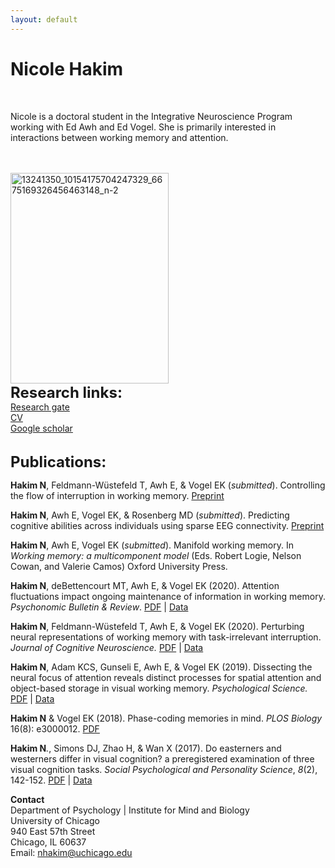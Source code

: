 ```yaml
---
layout: default
---
```


# Nicole Hakim

<br>

Nicole is a doctoral student in the Integrative Neuroscience Program working with Ed Awh and Ed Vogel. She is primarily interested in interactions between working memory and attention.  

<br>
<br>

<img class="  wp-image-887 align=center" src="https://awhvogellab.files.wordpress.com/2017/08/13241350_10154175704247329_6675169326456463148_n-2.jpg" alt="13241350_10154175704247329_6675169326456463148_n-2" width="253" height="337" class="center" />

<br>
<font size="5"><strong>Research links:</strong></font>
<br>
<a href="https://www.researchgate.net/profile/Nicole_Hakim">Research gate </a>
<br>
<a title="Hakim_Resume_April2020" href="files/pdfs/Hakim_Resume_April2020.pdf">CV</a>
<br>
<a href="https://scholar.google.com/citations?user=0YNa8scAAAAJ&hl=en&oi=ao">Google scholar</a>
<br>
<br>







<font size="5"><strong>Publications:</strong></font>

<strong>Hakim N</strong>, Feldmann-Wüstefeld T, Awh E, & Vogel EK (<em>submitted</em>). Controlling the flow of interruption in working memory. <a href="https://www.biorxiv.org/content/10.1101/2020.09.08.288027v1">Preprint</a>

<strong>Hakim N</strong>, Awh E, Vogel EK, & Rosenberg MD (<em>submitted</em>). Predicting cognitive abilities across individuals using sparse EEG connectivity. <a href="https://www.biorxiv.org/content/10.1101/2020.07.22.216705v1">Preprint</a>

<strong>Hakim N</strong>, Awh E, Vogel EK (<em>submitted</em>). Manifold working memory. In <em>Working memory: a multicomponent model</em> (Eds. Robert Logie, Nelson Cowan, and Valerie Camos) Oxford University Press.

<strong>Hakim N</strong>, deBettencourt MT, Awh E, & Vogel EK (2020). Attention fluctuations impact ongoing maintenance of information in working memory. *Psychonomic Bulletin & Review*. [PDF](/files/pdfs/Hakim2020_Article_AttentionFluctuationsImpactOng.pdf)  \| [Data](https://osf.io/cg5f2/?view_only=ceb70b58c382498cb5d9ffc82223a157)

<strong>Hakim N</strong>, Feldmann-Wüstefeld T, Awh E, & Vogel EK (2020). Perturbing neural representations of working memory with task-irrelevant interruption. <i>Journal of Cognitive Neuroscience.</i> <a href="https://www.mitpressjournals.org/doi/pdf/10.1162/jocn_a_01481">PDF</a> \| [Data](https://osf.io/g5ahn/?view_only=4dd5c22fdcb6457689d73d3bf892b5cb)

<strong>Hakim N</strong>, Adam KCS, Gunseli E, Awh E, & Vogel EK (2019). Dissecting the neural focus of attention reveals distinct processes for spatial attention and object-based storage in visual working memory. <i>Psychological Science.</i> <a href="https://journals.sagepub.com/eprint/PnKK9CnY97qT32WSGxWa/full#articleCitationDownloadContainer">PDF</a> \| [Data](https://osf.io/ws3j9/?view_only=841769d1bdd745d5bd228a1b0cb1ee6c)

<strong>Hakim N</strong> & Vogel EK (2018). Phase-coding memories in mind. <i>PLOS Biology</i> 16(8): e3000012. <a href="https://journals.plos.org/plosbiology/article?id=10.1371/journal.pbio.3000012">PDF</a>

<strong>Hakim N</strong><em>.</em>, Simons DJ, Zhao H, & Wan X (2017). Do easterners and westerners differ in visual cognition? a preregistered examination of three visual cognition tasks. <i>Social Psychological and Personality Science</i>, <i>8</i>(2), 142-152. <a href="http://journals.sagepub.com/doi/full/10.1177/1948550616667613">PDF</a> \| [Data](https://osf.io/if9sp/?view_only=284e92a3ffb94e73b38b795d94df2000)



<strong>Contact</strong>
<br> 
Department of Psychology | Institute for Mind and Biology 
<br> 
University of Chicago 
<br> 
940 East 57th Street 
<br> 
Chicago, IL 60637 
<br>
Email: nhakim@uchicago.edu 
<br> 
